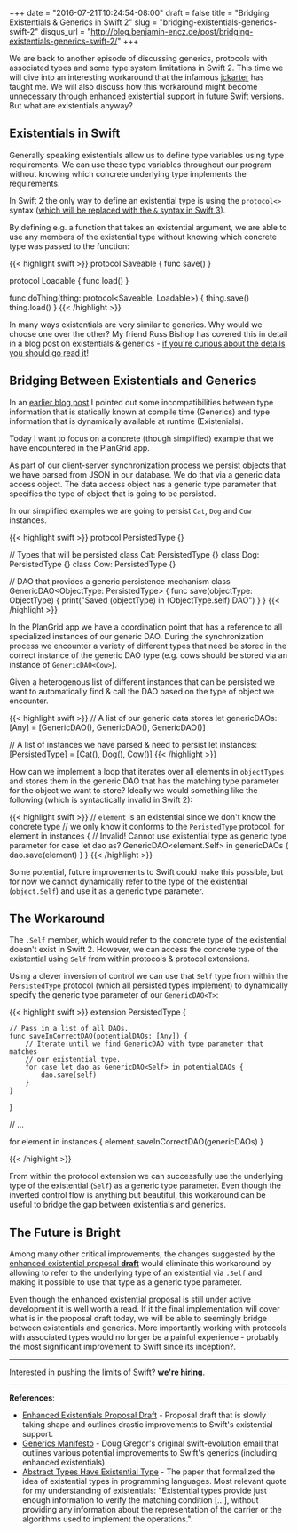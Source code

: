 +++
date = "2016-07-21T10:24:54-08:00"
draft = false
title = "Bridging Existentials & Generics in Swift 2"
slug = "bridging-existentials-generics-swift-2"
disqus_url = "http://blog.benjamin-encz.de/post/bridging-existentials-generics-swift-2/"
+++

We are back to another episode of discussing generics, protocols with associated types and some type system limitations in Swift 2. This time we will dive into an interesting workaround that the infamous [jckarter](https://twitter.com/jckarter) has taught me. We will also discuss how this workaround might become unnecessary through enhanced existential support in future Swift versions. But what are existentials anyway?

<!--more-->

## Existentials in Swift

Generally speaking existentials allow us to define type variables using type requirements. We can use these type variables throughout our program without knowing which concrete underlying type implements the requirements.

In Swift 2 the only way to define an existential type is using the `protocol<>` syntax ([which will be replaced with the `&` syntax in Swift 3](https://github.com/apple/swift-evolution/blob/master/proposals/0095-any-as-existential.md)).

By defining e.g. a function that takes an existential argument, we are able to use any members of the existential type without knowing which concrete type was passed to the function:

{{< highlight swift >}}
protocol Saveable {
    func save()
}

protocol Loadable {
    func load()
}

func doThing(thing: protocol<Saveable, Loadable>) {
    thing.save()
    thing.load()
}
{{< /highlight >}}

In many ways existentials are very similar to generics. Why would we choose one over the other? My friend Russ Bishop has covered this in detail in a blog post on existentials & generics - [if you're curious about the details you should go read it](http://www.russbishop.net/swift-associated-types-cont)!


## Bridging Between Existentials and Generics

In an [earlier blog post](http://blog.benjamin-encz.de/post/compile-time-vs-runtime-type-checking-swift/) I pointed out some incompatibilities between type information that is statically known at compile time (Generics) and type information that is dynamically available at runtime (Existenials).

Today I want to focus on a concrete (though simplified) example that we have encountered in the PlanGrid app. 

As part of our client-server synchronization process we persist objects that we have parsed from JSON in our database. We do that via a generic data access object. The data access object has a generic type parameter that specifies the type of object that is going to be persisted.

In our simplified examples we are going to persist `Cat`, `Dog` and `Cow` instances.

{{< highlight swift >}}
protocol PersistedType {}

// Types that will be persisted
class Cat: PersistedType {}
class Dog: PersistedType {}
class Cow: PersistedType {}

// DAO that provides a generic persistence mechanism
class GenericDAO<ObjectType: PersistedType> {
    func save(objectType: ObjectType) {
        print("Saved \(objectType) in \(ObjectType.self) DAO")
    }
}
{{< /highlight >}}

In the PlanGrid app we have a coordination point that has a reference to all specialized instances of our generic DAO. During the synchronization process we encounter a variety of different types that need be stored in the correct instance of the generic DAO type (e.g. cows should be stored via an instance of `GenericDAO<Cow>`).

Given a heterogenous list of different instances that can be persisted we want to automatically find & call the DAO based on the type of object we encounter.

{{< highlight swift >}}
// A list of our generic data stores
let genericDAOs: [Any] = [GenericDAO<Cat>(), GenericDAO<Dog>(), GenericDAO<Cow>()]

// A list of instances we have parsed & need to persist
let instances: [PersistedType] = [Cat(), Dog(), Cow()]
{{< /highlight >}}

How can we implement a loop that iterates over all elements in `objectTypes` and stores them in the generic DAO that has the matching type parameter for the object we want to store?
Ideally we would something like the following (which is syntactically invalid in Swift 2):

{{< highlight swift >}}
// `element` is an existential since we don't know the concrete type
// we only know it conforms to the `PeristedType` protocol.
for element in instances {
    // Invalid! Cannot use existential type as generic type parameter
    for case let dao as? GenericDAO<element.Self> in genericDAOs {
        dao.save(element)
    }
}
{{< /highlight >}}

Some potential, future improvements to Swift could make this possible, but for now we cannot dynamically refer to the type of the existential (`object.Self`) and use it as a generic type parameter.

## The Workaround

The `.Self` member, which would refer to the concrete type of the existential doesn't exist in Swift 2. However, we can access the concrete type of the existential using `Self` from within protocols & protocol extensions. 

Using a clever inversion of control we can use that `Self` type from within the `PersistedType` protocol (which all persisted types implement) to dynamically specify the generic type parameter of our `GenericDAO<T>`:

{{< highlight swift >}}
extension PersistedType {

    // Pass in a list of all DAOs.
    func saveInCorrectDAO(potentialDAOs: [Any]) {
    	// Iterate until we find GenericDAO with type parameter that matches
    	// our existential type.
        for case let dao as GenericDAO<Self> in potentialDAOs {
            dao.save(self)
        }
    }

}

// ...

for element in instances {
    element.saveInCorrectDAO(genericDAOs)
}

{{< /highlight >}}

From within the protocol extension we can successfully use the underlying type of the existential (`Self`) as a generic type parameter.
Even though the inverted control flow is anything but beautiful, this workaround can be useful to bridge the gap between existentials and generics.

## The Future is Bright

Among many other critical improvements, the changes suggested by the [enhanced existential proposal **draft**](https://github.com/austinzheng/swift-evolution/blob/az-existentials/proposals/XXXX-enhanced-existentials.md) would eliminate this workaround by allowing to refer to the underlying type of an existential via `.Self` and making it possible to use that type as a generic type parameter.

Even though the enhanced existential proposal is still under active development it is well worth a read. If it the final implementation will cover what is in the proposal draft today, we will be able to seemingly bridge between existentials and generics. More importantly working with protocols with associated types would no longer be a painful experience - probably the most significant improvement to Swift since its inception?.

---

Interested in pushing the limits of Swift? **[we're hiring](http://grnh.se/8fcutd)**.

---

**References**:

- [Enhanced Existentials Proposal Draft](https://github.com/austinzheng/swift-evolution/blob/az-existentials/proposals/XXXX-enhanced-existentials.md) - Proposal draft that is slowly taking shape and outlines drastic improvements to Swift's existential support.
- [Generics Manifesto](https://github.com/apple/swift/blob/c39da37525255d3bc141038ff567b4aca57d316e/docs/GenericsManifesto.md) - Doug Gregor's original swift-evolution email that outlines various potential improvements to Swift's generics (including enhanced existentials).
- [Abstract Types Have Existential Type](http://theory.stanford.edu/~jcm/papers/mitch-plotkin-88.pdf) - The paper that formalized the idea of existential types in programming languages. Most relevant quote for my understanding of existentials: "Existential types provide just enough information to verify the matching condition [...], without providing any information about the representation of the carrier or the algorithms used to implement the operations.".